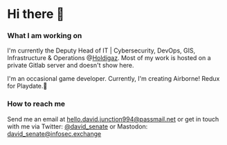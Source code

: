 # Hi there 👋

### What I am working on
I'm currently the Deputy Head of IT | Cybersecurity, DevOps, GIS, Infrastructure & Operations @[Holdigaz](https://www.holdigaz.ch).
Most of my work is hosted on a private Gitlab server and doesn't show here.

I'm an occasional game developer. Currently, I'm creating Airborne! Redux for Playdate.🌱

### How to reach me
Send me an email at [hello.david.junction994@passmail.net](mailto://hello.david.junction994@passmail.net) or get in touch with me via Twitter: [@david_senate](https://twitter.com/david_senate) or Mastodon: [david_senate@infosec.exchange](https://infosec.exchange/@david_senate)

<!--
**DaveLeonard/DaveLeonard** is a ✨ _special_ ✨ repository because its `README.md` (this file) appears on your GitHub profile.

Here are some ideas to get you started:

- 🔭 I’m currently working on ...
- 🌱 I’m currently learning ...
- 👯 I’m looking to collaborate on ...
- 🤔 I’m looking for help with ...
- 💬 Ask me about ...
- 📫 How to reach me: ...
- 😄 Pronouns: ...
- ⚡ Fun fact: ...
-->
